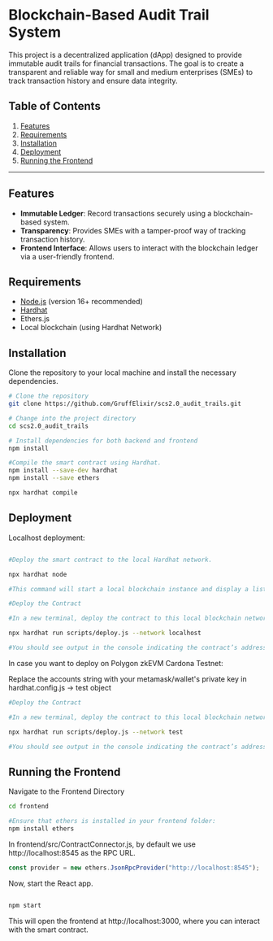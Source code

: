 # Blockchain-Based Audit Trail System

This project is a decentralized application (dApp) designed to provide immutable audit trails for financial transactions. The goal is to create a transparent and reliable way for small and medium enterprises (SMEs) to track transaction history and ensure data integrity.

## Table of Contents

1. [Features](#features)
2. [Requirements](#requirements)
3. [Installation](#installation)
4. [Deployment](#deployment)
5. [Running the Frontend](#running-the-frontend)

---

## Features

- **Immutable Ledger**: Record transactions securely using a blockchain-based system.
- **Transparency**: Provides SMEs with a tamper-proof way of tracking transaction history.
- **Frontend Interface**: Allows users to interact with the blockchain ledger via a user-friendly frontend.

## Requirements

- [Node.js](https://nodejs.org/) (version 16+ recommended)
- [Hardhat](https://hardhat.org/)
- Ethers.js
- Local blockchain (using Hardhat Network)

## Installation

Clone the repository to your local machine and install the necessary dependencies.

```bash
# Clone the repository
git clone https://github.com/GruffElixir/scs2.0_audit_trails.git

# Change into the project directory
cd scs2.0_audit_trails

# Install dependencies for both backend and frontend
npm install

#Compile the smart contract using Hardhat.
npm install --save-dev hardhat
npm install --save ethers

npx hardhat compile


```

## Deployment

Localhost deployment:

```bash

#Deploy the smart contract to the local Hardhat network.

npx hardhat node

#This command will start a local blockchain instance and display a list of accounts with their private keys. Leave this terminal open, as it serves as your local blockchain.

#Deploy the Contract

#In a new terminal, deploy the contract to this local blockchain network.

npx hardhat run scripts/deploy.js --network localhost

#You should see output in the console indicating the contract’s address.
```

In case you want to deploy on Polygon zkEVM Cardona Testnet:

Replace the accounts string with your metamask/wallet's private key in hardhat.config.js -> test object

```bash
#Deploy the Contract

#In a new terminal, deploy the contract to this local blockchain network.

npx hardhat run scripts/deploy.js --network test

#You should see output in the console indicating the contract’s address. Note this address, as you will need it to connect the frontend.
```

## Running the Frontend

Navigate to the Frontend Directory

```bash
cd frontend

#Ensure that ethers is installed in your frontend folder:
npm install ethers
```

In frontend/src/ContractConnector.js, by default we use http://localhost:8545 as the RPC URL.

```javascript
const provider = new ethers.JsonRpcProvider("http://localhost:8545");
```

Now, start the React app.

```bash

npm start
```

This will open the frontend at http://localhost:3000, where you can interact with the smart contract.
